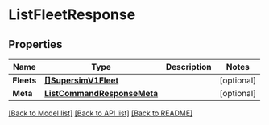 # ListFleetResponse

## Properties

Name | Type | Description | Notes
------------ | ------------- | ------------- | -------------
**Fleets** | [**[]SupersimV1Fleet**](supersim.v1.fleet.md) |  |[optional] 
**Meta** | [**ListCommandResponseMeta**](ListCommandResponse_meta.md) |  |[optional] 

[[Back to Model list]](../README.md#documentation-for-models) [[Back to API list]](../README.md#documentation-for-api-endpoints) [[Back to README]](../README.md)


